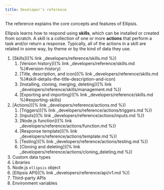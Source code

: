 ```yaml
---
title: Developer’s reference
---
```


The reference explains the core concepts and features of Ellipsis.

Ellipsis learns how to respond using **skills**, which can be installed or created from scratch. A skill is a collection of one or more **actions** that perform a task and/or return a response. Typically, all of the actions in a skill are related in some way, by theme or by the kind of data they use.

1. [Skills]({% link _developers/reference/skills.md %})
    1. [Version history]({% link _developers/reference/skills.md %}#version-history)
    2. [Title, description, and icon]({% link _developers/reference/skills.md %}#skill-details-the-title-description-and-icon)
    3. [Installing, cloning, merging, deleting]({% link _developers/reference/skills/management.md %})
    4. [Exporting and importing]({% link _developers/reference/skills.md %}#exporting-skills)
2. [Actions]({% link _developers/reference/actions.md %})
    1. [Triggers]({% link _developers/reference/actions/triggers.md %})
    2. [Inputs]({% link _developers/reference/actions/inputs.md %})
    3. [Node.js function]({% link _developers/reference/actions/function.md %})
    4. [Response template]({% link _developers/reference/actions/template.md %})
    5. [Testing]({% link _developers/reference/actions/testing.md %})
    6. [Cloning and deleting]({% link _developers/reference/actions/cloning_deleting.md %})
3. Custom data types
4. Libraries
5. Node.js `ellipsis` object
6. [Ellipsis API]({% link _developers/reference/api/v1.md %})
7. Third-party APIs
8. Environment variables
